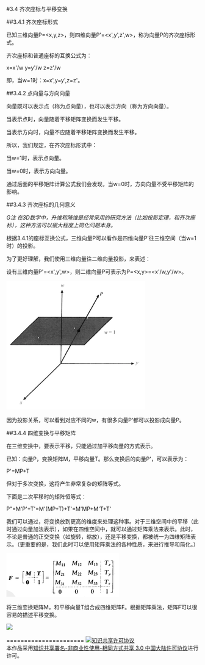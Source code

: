 #3.4 齐次座标与平移变换

##3.4.1 齐次座标形式

已知三维向量P=\<x,y,z\>，则四维向量P'=\<x',y',z',w\>，称为向量P的齐次座标形式。

齐次座标和普通座标的互换公式为：

x=x'/w
y=y'/w
z=z'/w

即，当w=1时：x=x',y=y',z=z'。

##3.4.2 点向量与方向向量

向量既可以表示点（称为点向量），也可以表示方向（称为方向向量）。

当表示点时，向量随着平移矩阵变换而发生平移。

当表示方向时，向量不应随着平移矩阵变换而发生平移。

所以，我们规定，在齐次座标形式中：

当w=1时，表示点向量。

当w=0时，表示方向向量。

通过后面的平移矩阵计算公式我们会发现，当w=0时，方向向量不受平移矩阵的影响。

##3.4.3 齐次座标的几何意义

*G注 在3D数学中，升维和降维是经常采用的研究方法（比如投影定理，和齐次座标），这种方法可以很大程度上简化问题本身。*

根据3.4.1的座标互换公式，三维向量P可以看作是四维向量P'往三维空间（当w=1时）的投影。

为了更好理解，我们使用三维向量往二维向量投影，来表述：

设有三维向量P'=\<x',y',w\>，则二维向量P可表示为P=\<x,y\>=\<x'/w,y'/w\>。

![替代文本](pic/3-4-1.png "3-4-1.png")

因为投影关系，可以看到对应不同的w，有很多向量P'都可以投影成向量P。

##3.4.4 四维变换与平移矩阵

在三维变换中，要表示平移，只能通过加平移向量的方式表示。

已知：向量P，变换矩阵M，平移向量T。那么变换后的向量P'，可以表示为：

P'=MP+T

但对于多次变换，这将产生非常复杂的矩阵等式。

下面是二次平移时的矩阵恒等式：

P"=M'P'+T'=M'(MP+T)+T'=M'MP+M'T+T'

我们可以通过，将变换放到更高的维度来处理这种事。对于三维空间中的平移（此时通过向量加法表示），如果在四维空间中，就可以通过矩阵乘法来表示。此时，不论是普通的正交变换（如旋转，缩放），还是平移变换，都被统一为四维矩阵表示。（更重要的是，我们此时可以使用矩阵乘法的各种性质，来进行推导和简化。）

![替代文本](pic/3-4-2.png "3-4-2.png")

将三维变换矩阵M，和平移向量T组合成四维矩阵F。根据矩阵乘法，矩阵F可以很容易的描述平移变换。

<img src="http://www.forkosh.com/mathtex.cgi?\[P' = FP = \left[ {\begin{array}{*{20}{c}}
{{M_{11}}}&{{M_{12}}}&{{M_{13}}}&{{T_x}}\\
{{M_{21}}}&{{M_{22}}}&{{M_{23}}}&{{T_y}}\\
{{M_{31}}}&{{M_{32}}}&{{M_{33}}}&{{T_z}}\\
0&0&0&1
\end{array}} \right]\left[ {\begin{array}{*{20}{c}}
{{P_x}}\\
{{P_y}}\\
{{P_z}}\\
1
\end{array}} \right] = \left[ {\begin{array}{*{20}{c}}
{{M_{11}}{P_x} + {M_{12}}{P_y} + {M_{13}}{P_z} + {T_x}}\\
{{M_{21}}{P_x} + {M_{22}}{P_y} + {M_{33}}{P_z} + {T_y}}\\
{{M_{31}}{P_x} + {M_{32}}{P_y} + {M_{33}}{P_z} + {T_z}}\\
1
\end{array}} \right]\]">

======================
<a rel="license" href="http://creativecommons.org/licenses/by-nc-sa/3.0/cn/"><img alt="知识共享许可协议" style="border-width:0" src="https://i.creativecommons.org/l/by-nc-sa/3.0/cn/88x31.png" /></a><br />本作品采用<a rel="license" href="http://creativecommons.org/licenses/by-nc-sa/3.0/cn/">知识共享署名-非商业性使用-相同方式共享 3.0 中国大陆许可协议</a>进行许可。